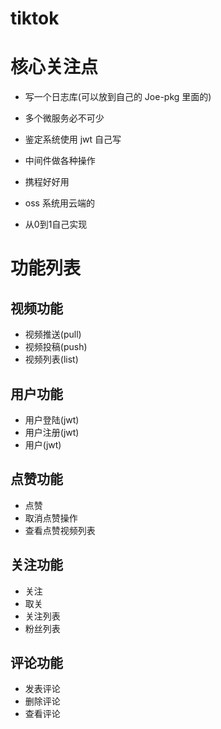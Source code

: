 # tiktok

# 核心关注点
+ 写一个日志库(可以放到自己的 Joe-pkg 里面的)
+ 多个微服务必不可少
+ 鉴定系统使用 jwt 自己写
+ 中间件做各种操作
 
+ 携程好好用
+ oss 系统用云端的
+ 从0到1自己实现

# 功能列表

## 视频功能
+ 视频推送(pull)
+ 视频投稿(push)
+ 视频列表(list)
 
## 用户功能
+ 用户登陆(jwt) 
+ 用户注册(jwt)
+ 用户(jwt)
 
## 点赞功能
+ 点赞
+ 取消点赞操作
+ 查看点赞视频列表
 
## 关注功能
+ 关注
+ 取关
+ 关注列表
+ 粉丝列表
 
## 评论功能
+ 发表评论
+ 删除评论
+ 查看评论
